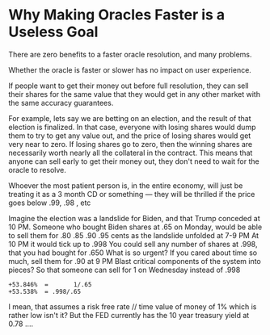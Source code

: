 Why Making Oracles Faster is a Useless Goal
===============

There are zero benefits to a faster oracle resolution, and many problems.

Whether the oracle is faster or slower has no impact on user experience.

If people want to get their money out before full resolution, they can sell their shares for the same value that they would get in any other market with the same accuracy guarantees.

For example, lets say we are betting on an election, and the result of that election is finalized. In that case, everyone with losing shares would dump them to try to get any value out, and the price of losing shares would get very near to zero.
If losing shares go to zero, then the winning shares are necessarily worth nearly all the collateral in the contract.
This means that anyone can sell early to get their money out, they don't need to wait for the oracle to resolve.

Whoever the most patient person is, in the entire economy, will just be treating it as a 3 month CD or something — they will be thrilled if the price goes below .99,  .98  , etc


Imagine the election was a landslide for Biden, and that Trump conceded at 10 PM. Someone who bought Biden shares at .65 on Monday, would be able to sell them for .80   .85  .90  .95 cents as the landslide unfolded at 7-9 PM
At 10 PM it would tick up to .998
You could sell any number of shares at .998, that you had bought for .650
What is so urgent?
If you cared about time so much, sell them for .90 at 9 PM
Blast critical components of the system into pieces? So that someone can sell for 1 on Wednesday instead of .998
```
+53.846%  =       1/.65
+53.538%  = .998/.65
```
I mean, that assumes a risk free rate // time value of money of 1%
which is rather low isn't it?
But the FED currently has the 10 year treasury yield at 0.78 ....

